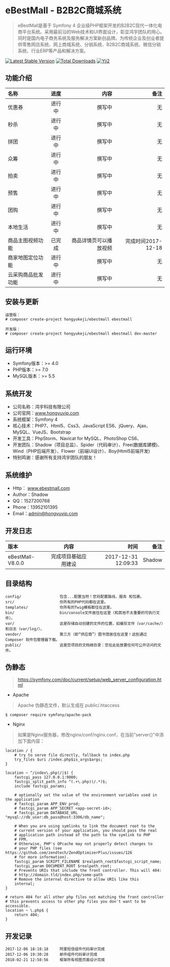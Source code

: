 eBestMall - B2B2C商城系统
===============================

> eBestMall是基于 Symfony 4 企业级PHP框架开发的B2B2C现代一体化电商平台系统。采用最前沿的Web技术和UI界面设计，彰显鸿宇团队的用心。同时是国内电子商务系统及服务解决方案新创品牌。为传统企业及创业者提供零售网店系统、网上商城系统、分销系统、B2B2C商城系统、微信分销系统、行业ERP等产品和解决方案。

[![Latest Stable Version](https://poser.pugx.org/hongyukeji/ebestmall/v/stable.png)](https://packagist.org/packages/hongyukeji/ebestmall)
[![Total Downloads](https://poser.pugx.org/hongyukeji/ebestmall/downloads.png)](https://packagist.org/packages/hongyukeji/ebestmall)
[![Yii2](https://img.shields.io/badge/Powered_by-Yii_Framework-green.svg?style=flat)](http://www.yiiframework.com/)

功能介绍
-------------------

名称|进度|内容|备注
:----|:-----:|-----:|-----:
优惠券|进行中|撰写中|无
秒杀|进行中|撰写中|无
拼团|进行中|撰写中|无
众筹|进行中|撰写中|无
拍卖|进行中|撰写中|无
预售|进行中|撰写中|无
团购|进行中|撰写中|无
本地生活|进行中|撰写中|无
商品主图视频功能|已完成|商品详情页可以播放视频|完成时间2017-12-18
商家地图定位功能|进行中|撰写中|无
云采购商品批发功能|进行中|撰写中|无

安装与更新
-------------------

```
运营版：
# composer create-project hongyukeji/ebestmall ebestmall

开发版：
# composer create-project hongyukeji/ebestmall ebestmall dev-master
```

运行环境
-------------------

* Symfony版本：>= 4.0
* PHP版本：>= 7.0
* MySQL版本：>= 5.5

系统开发
-------------------

* 公司名称：鸿宇科技有限公司
* 公司官网：www.hongyuvip.com
* 系统框架：Symfony 4
* 核心技术：PHP7、Html5、Css3、JavaScript ES6、jQuery、Ajax、MySQL、VueJS、Bootstrap
* 开发工具：PhpStorm、Navicat for MySQL、PhotoShop CS6、
* 开发团队：Shadow（项目总监）、Spider（代码审计）、Free(数据库建模)、Wind（PHP后端开发）、Flower（前端UI设计）、Boy(Html5前端开发)
* 特别鸣谢：感谢所有支持鸿宇团队的朋友！

系统维护
-------------------

* Http： www.ebestmall.com
* Author：Shadow
* QQ：1527200768
* Phone：13952101395
* Email：admin@hongyuvip.com

开发日志
-------------------

版本|内容|时间|备注
:----|:-----:|-----:|-----:
eBestMall-V8.0.0|完成项目基础应用建设|2017-12-31 12:09:33|Shadow

目录结构
-------------------

```
config/                 包含...配置当然！您将配置路线，服务 和包裹。
src/                    你所有的PHP代码都在这里。
templates/              你所有的Twig模板都住在这里。
bin/                    bin/console文件居住在这里（和其他不太重要的可执行文件）。
var/                    这是存储自动创建的文件的位置，如缓存文件（var/cache/）和日志（var/log/）。
vendor/                 第三方（即“供应商”）图书馆居住在这里！这些通过Composer 软件包管理器下载。
public/                 这是您项目的文档根目录：您在此处放置任何可公开访问的文件。
```

伪静态
-------------------

> https://symfony.com/doc/current/setup/web_server_configuration.html

* Apache

> Apache 伪静态文件，默认生成在 public/.htaccess

```
$ composer require symfony/apache-pack
```

* Nginx

> 如果是Nginx服务器，修改nginx/conf/nginx.conf，在当前"server{}"中添加下面内容：

```
location / {
    # try to serve file directly, fallback to index.php
    try_files $uri /index.php$is_args$args;
}

location ~ ^/index\.php(/|$) {
    fastcgi_pass 127.0.0.1:9000;
    fastcgi_split_path_info ^(.+\.php)(/.*)$;
    include fastcgi_params;

    # optionally set the value of the environment variables used in the application
    # fastcgi_param APP_ENV prod;
    # fastcgi_param APP_SECRET <app-secret-id>;
    # fastcgi_param DATABASE_URL "mysql://db_user:db_pass@host:3306/db_name";

    # When you are using symlinks to link the document root to the
    # current version of your application, you should pass the real
    # application path instead of the path to the symlink to PHP
    # FPM.
    # Otherwise, PHP's OPcache may not properly detect changes to
    # your PHP files (see https://github.com/zendtech/ZendOptimizerPlus/issues/126
    # for more information).
    fastcgi_param SCRIPT_FILENAME $realpath_root$fastcgi_script_name;
    fastcgi_param DOCUMENT_ROOT $realpath_root;
    # Prevents URIs that include the front controller. This will 404:
    # http://domain.tld/index.php/some-path
    # Remove the internal directive to allow URIs like this
    internal;
}

# return 404 for all other php files not matching the front controller
# this prevents access to other php files you don't want to be accessible.
location ~ \.php$ {
    return 404;
}
```

开发记录
-------------------
```
2017-12-06 18:18:18     阿里短信组件代码审计完成
2017-12-06 19:30:28     邮件组件代码审计完成
2018-02-21 12:58:56     框架所有视图页面设计完成
```
